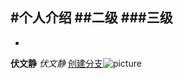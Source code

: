 #个人介绍
##二级
###三级
----
-
**伏文静**
*伏文静*
[创建分支](https://blog.csdn.net/qq15577969/article/details/107632375)![picture](C:\Users\f\Desktop\picture.jpg)